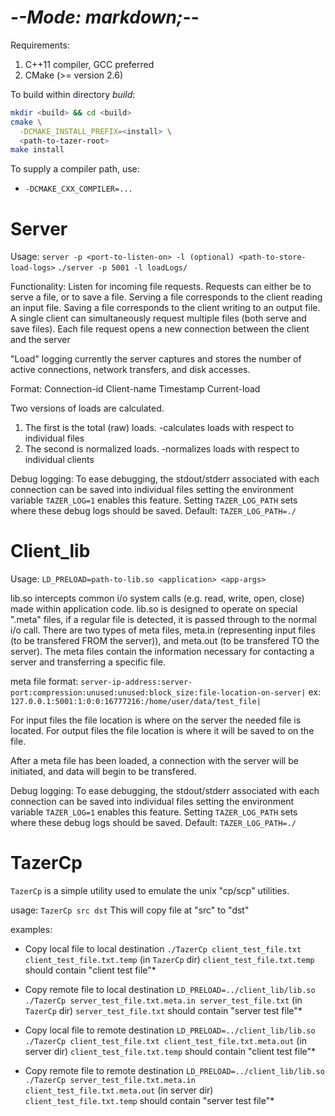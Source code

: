 -*-Mode: markdown;-*-
=============================================================================

Requirements:
  1. C++11 compiler, GCC preferred
  2. CMake (>= version 2.6)

To build within directory _build_:
  ```sh
  mkdir <build> && cd <build>
  cmake \
    -DCMAKE_INSTALL_PREFIX=<install> \
    <path-to-tazer-root>
  make install
  ```

To supply a compiler path, use:
- `-DCMAKE_CXX_COMPILER=...`


Server
=============================================================================

Usage: `server -p <port-to-listen-on> -l (optional) <path-to-store-load-logs>`
  `./server -p 5001 -l loadLogs/`

Functionality: Listen for incoming file requests. Requests can either be to 
serve a file, or to save a file. Serving a file corresponds to the client 
reading an input file. Saving a file corresponds to the client writing to an 
output file. A single client can simultaneously request multiple files (both 
serve and save files). Each file request opens a new connection between the 
client and the server

"Load" logging currently the server captures and stores the number of active 
connections, network transfers, and disk accesses.

Format:
  Connection-id Client-name Timestamp Current-load

Two versions of loads are calculated.
1. The first is the total (raw) loads.
   -calculates loads with respect to individual files
2. The second is normalized loads.
   -normalizes loads with respect to individual clients

Debug logging:
To ease debugging, the stdout/stderr associated with each connection
can be saved into individual files setting the environment variable
`TAZER_LOG=1` enables this feature. Setting `TAZER_LOG_PATH` sets where
these debug logs should be saved.
Default: `TAZER_LOG_PATH=./`


Client_lib
=============================================================================

Usage: `LD_PRELOAD=path-to-lib.so <application> <app-args>`

lib.so intercepts common i/o system calls (e.g. read, write, open, close) made 
within application code. lib.so is designed to operate on special ".meta" files,
if a regular file is detected, it is passed through to the normal i/o call. 
There are two types of meta files, meta.in (representing input files (to be 
transfered FROM the server)), and meta.out (to be transfered TO the server). The
meta files contain the information necessary for contacting a server and 
transferring a specific file.

meta file format:
    `server-ip-address:server-port:compression:unused:unused:block_size:file-location-on-server|`
ex:
    `127.0.0.1:5001:1:0:0:16777216:/home/user/data/test_file|`

For input files the file location is where on the server the needed file is located.
For output files the file location is where it will be saved to on the file.

After a meta file has been loaded, a connection with the server will be 
initiated, and data will begin to be transfered.

Debug logging:
To ease debugging, the stdout/stderr associated with each connection
can be saved into individual files setting the environment variable
`TAZER_LOG=1` enables this feature. Setting `TAZER_LOG_PATH` sets where
these debug logs should be saved.
Default: `TAZER_LOG_PATH=./`


TazerCp
=============================================================================

`TazerCp` is a simple utility used to emulate the unix "cp/scp" utilities.

usage: `TazerCp src dst`
This will copy file at "src" to "dst"

examples:
* Copy local file to local destination
  `./TazerCp client_test_file.txt client_test_file.txt.temp`
  (in `TazerCp` dir) `client_test_file.txt.temp` should contain "client test file"*

* Copy remote file to local destination
  `LD_PRELOAD=../client_lib/lib.so ./TazerCp server_test_file.txt.meta.in server_test_file.txt`
  (in `TazerCp` dir) `server_test_file.txt` should contain "server test file"*

* Copy local file to remote destination
  `LD_PRELOAD=../client_lib/lib.so ./TazerCp client_test_file.txt client_test_file.txt.meta.out`
  (in server dir) `client_test_file.txt.temp` should contain "client test file"*

* Copy remote file to remote destination
  `LD_PRELOAD=../client_lib/lib.so ./TazerCp server_test_file.txt.meta.in client_test_file.txt.meta.out`
  (in server dir) `client_test_file.txt.temp` should contain "server test file"*


